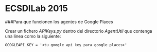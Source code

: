 ECSDILab 2015
=============

###Para que funcionen los agentes de Google Places

Crear un fichero *APIKeys.py* dentro del directorio *AgentUtil* que contenga una linea como la siguiente:

`GOOGLEAPI_KEY = '<tu google api key para google places>'`